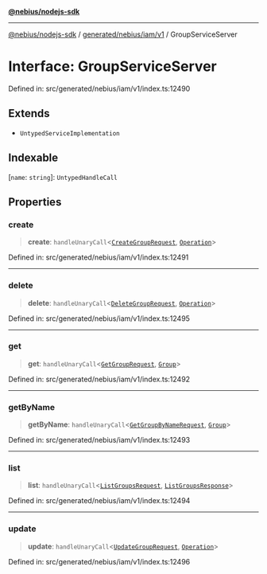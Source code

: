 [**@nebius/nodejs-sdk**](../../../../../README.md)

***

[@nebius/nodejs-sdk](../../../../../README.md) / [generated/nebius/iam/v1](../README.md) / GroupServiceServer

# Interface: GroupServiceServer

Defined in: src/generated/nebius/iam/v1/index.ts:12490

## Extends

- `UntypedServiceImplementation`

## Indexable

\[`name`: `string`\]: `UntypedHandleCall`

## Properties

### create

> **create**: `handleUnaryCall`\<[`CreateGroupRequest`](CreateGroupRequest.md), [`Operation`](../../../common/v1/interfaces/Operation.md)\>

Defined in: src/generated/nebius/iam/v1/index.ts:12491

***

### delete

> **delete**: `handleUnaryCall`\<[`DeleteGroupRequest`](DeleteGroupRequest.md), [`Operation`](../../../common/v1/interfaces/Operation.md)\>

Defined in: src/generated/nebius/iam/v1/index.ts:12495

***

### get

> **get**: `handleUnaryCall`\<[`GetGroupRequest`](GetGroupRequest.md), [`Group`](Group.md)\>

Defined in: src/generated/nebius/iam/v1/index.ts:12492

***

### getByName

> **getByName**: `handleUnaryCall`\<[`GetGroupByNameRequest`](GetGroupByNameRequest.md), [`Group`](Group.md)\>

Defined in: src/generated/nebius/iam/v1/index.ts:12493

***

### list

> **list**: `handleUnaryCall`\<[`ListGroupsRequest`](ListGroupsRequest.md), [`ListGroupsResponse`](ListGroupsResponse.md)\>

Defined in: src/generated/nebius/iam/v1/index.ts:12494

***

### update

> **update**: `handleUnaryCall`\<[`UpdateGroupRequest`](UpdateGroupRequest.md), [`Operation`](../../../common/v1/interfaces/Operation.md)\>

Defined in: src/generated/nebius/iam/v1/index.ts:12496
